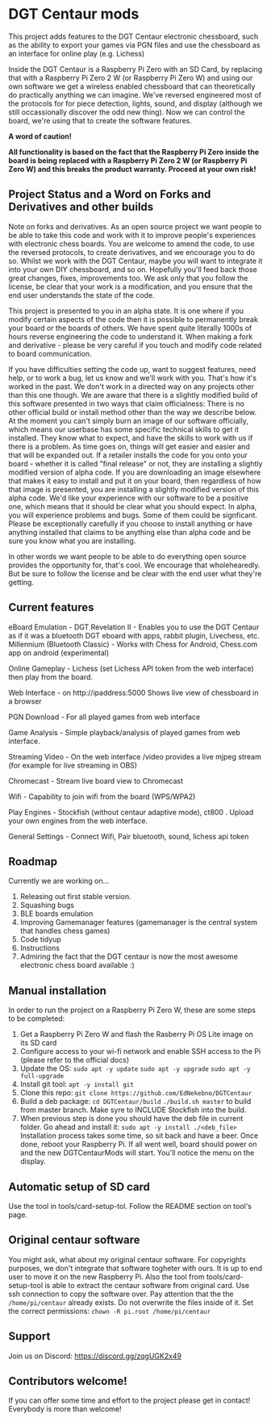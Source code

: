 # DGT Centaur mods

This project adds features to the DGT Centaur electronic chessboard, such as the ability to export your games via PGN files and use the chessboard as an interface for online play (e.g. Lichess)

Inside the DGT Centaur is a Raspberry Pi Zero with an SD Card, by replacing that with a Raspberry Pi Zero 2 W (or Raspberry Pi Zero W) and using our own software we get a wireless enabled chessboard that can theoretically do practically anything we can imagine. We've reversed engineered most of the protocols for for piece detection, lights, sound, and display (although we still occassionally discover the odd new thing). Now we can control the board, we're using that to create the software features.

**A word of caution!**

**All functionality is based on the fact that the Raspberry Pi Zero inside the board is being replaced with a Raspberry Pi Zero 2 W (or Raspberry Pi Zero W) and this breaks the product warranty. Proceed at your own risk!**

## Project Status and a Word on Forks and Derivatives and other builds

Note on forks and derivatives. As an open source project we want people to be able to take this code and work with it to improve people's experiences with electronic chess boards. You are welcome to amend the code, to use the reversed protocols, to create derivatives, and we encourage you to do so. Whilst we work with the DGT Centaur, maybe you will want to integrate it into your own DIY chessboard, and so on. Hopefully you'll feed back those great changes, fixes, improvements too. We ask only that you follow the license, be clear that your work is a modification, and you ensure that the end user understands the state of the code.

This project is presented to you in an alpha state. It is one where if you modify certain aspects of the code then it is possible to permanently break your board or the boards of others. We have spent quite literally 1000s of hours reverse engineering the code to understand it. When making a fork and derivative - please be very careful if you touch and modify code related to board communication.

If you have difficulties setting the code up, want to suggest features, need help, or to work a bug, let us know and we'll work with you. That's how it's worked in the past. We don't work in a directed way on any projects other than this one though. We are aware that there is a slightly modified build of this software presented in two ways that claim officialness: There is no other official build or install method other than the way we describe below. At the moment you can't simply burn an image of our software officially, which means our userbase has some specific technical skills to get it installed. They know what to expect, and have the skills to work with us if there is a problem. As time goes on, things will get easier and easier and that will be expanded out. If a retailer installs the code for you onto your board - whether it is called "final release" or not, they are installing a slightly modified version of alpha code. If you are downloading an image elsewhere that makes it easy to install and put it on your board, then regardless of how that image is presented, you are installing a slightly modified version of this alpha code. We'd like your experience with our software to be a positive one, which means that it should be clear what you should expect. In alpha, you will experience problems and bugs. Some of them could be signficant. Please be exceptionally carefully if you choose to install anything or have anything installed that claims to be anything else than alpha code and be sure you know what you are installing.

In other words we want people to be able to do everything open source provides the opportunity for, that's cool. We encourage that wholehearedly. But be sure to follow the license and be clear with the end user what they're getting.

## Current features

eBoard Emulation - DGT Revelation II - Enables you to use the DGT Centaur as if it was a bluetooth DGT eboard with apps, rabbit plugin, Livechess, etc. Millennium (Bluetooth Classic) - Works with Chess for Android, Chess.com app on android (experimental)

Online Gameplay - Lichess (set Lichess API token from the web interface) then play from the board.

Web Interface - on http://ipaddress:5000 Shows live view of chessboard in a browser

PGN Download - For all played games from web interface

Game Analysis - Simple playback/analysis of played games from web interface.

Streaming Video - On the web interface /video provides a live mjpeg stream (for example for live streaming in OBS)

Chromecast - Stream live board view to Chromecast

Wifi - Capability to join wifi from the board (WPS/WPA2)

Play Engines - Stockfish (without centaur adaptive mode), ct800 . Upload your own engines from the web interface.

General Settings - Connect Wifi, Pair bluetooth, sound, lichess api token

## Roadmap

Currently we are working on...
1. Releasing out first stable version.
2. Squashing bugs
3. BLE boards emulation
4. Improving Gamemanager features (gamemanager is the central system that handles chess games)
5. Code tidyup
6. Instructions
7. Admiring the fact that the DGT centaur is now the most awesome electronic chess board available :)

## Manual installation

In order to run the project on a Raspberry Pi Zero W, these are some steps to be completed:

1. Get a Raspberry Pi Zero W and flash the Rasberry Pi OS Lite image on its SD card
3. Configure access to your wi-fi network and enable SSH access to the Pi (please refer to the official docs)
4. Update the OS: `sudo apt -y update` `sudo apt -y upgrade` `sudo apt -y full-upgrade`
5. Install git tool: `apt -y install git`
6. Clone this repo: `git clone https://github.com/EdNekebno/DGTCentaur`
7. Build a deb package: `cd DGTCentaur/build` `./build.sh master` to build from master branch. Make syre to INCLUDE Stockfish into the build.
9. When previous step is done you should have the deb file in current folder. Go ahead and install it: `sudo apt -y install ./<deb_file>`
Installation process takes some time, so sit back and have a beer. Once done, reboot your Raspberry Pi. If all went well, board should power on and the new DGTCentaurMods will start. You'll notice the menu on the display.

## Automatic setup of SD card
Use the tool in tools/card-setup-tol. Follow the README section on tool's page.

## Original centaur software

You might ask, what about my original centaur software. For copyrights purposes, we don't integrate that software togheter with ours. It is up to end user to move it on the new Raspberry Pi. Also the tool from tools/card-setup-tool is able to extract the centaur software from original card.
Use ssh connection to copy the software over. Pay attention that the the `/home/pi/centaur` already exists. Do not overwrite the files inside of it. Set the correct permissions: `chown -R pi.root /home/pi/centaur`

## Support

Join us on Discord: https://discord.gg/zqgUGK2x49

## Contributors welcome!

If you can offer some time and effort to the project please get in contact! Everybody is more than welcome!
